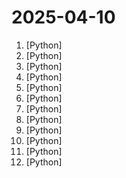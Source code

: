# 2025-04-10

1. [](https://github.comundefined "CUDA Python: Performance meets Productivity") [Python]
2. [](https://github.comundefined "Python tool for converting files and office documents to Markdown.") [Python]
3. [](https://github.comundefined "LightRAG: Simple and Fast Retrieval-Augmented Generation") [Python]
4. [](https://github.comundefined "The Open edX LMS & Studio, powering education sites around the world!") [Python]
5. [](https://github.comundefined "verl: Volcano Engine Reinforcement Learning for LLMs") [Python]
6. [](https://github.comundefined "基于大模型搭建的聊天机器人，同时支持 微信公众号、企业微信应用、飞书、钉钉 等接入，可选择GPT3.5/GPT-4o/GPT-o1/ DeepSeek/Claude/文心一言/讯飞星火/通义千问/ Gemini/GLM-4/Claude/Kimi/LinkAI，能处理文本、语音和图片，访问操作系统和互联网，支持基于自有知识库进行定制企业智能客服。") [Python]
7. [](https://github.comundefined "Robust Speech Recognition via Large-Scale Weak Supervision") [Python]
8. [](https://github.comundefined "text and image to video generation: CogVideoX (2024) and CogVideo (ICLR 2023)") [Python]
9. [](https://github.comundefined "InstructLab Core package. Use this to chat with a model and execute the InstructLab workflow to train a model using custom taxonomy data.") [Python]
10. [](https://github.comundefined "Framework for orchestrating role-playing, autonomous AI agents. By fostering collaborative intelligence, CrewAI empowers agents to work together seamlessly, tackling complex tasks.") [Python]
11. [](https://github.comundefined "A Fundamental End-to-End Speech Recognition Toolkit and Open Source SOTA Pretrained Models, Supporting Speech Recognition, Voice Activity Detection, Text Post-processing etc.") [Python]
12. [](https://github.comundefined "Enjoy the magic of Diffusion models!") [Python]

